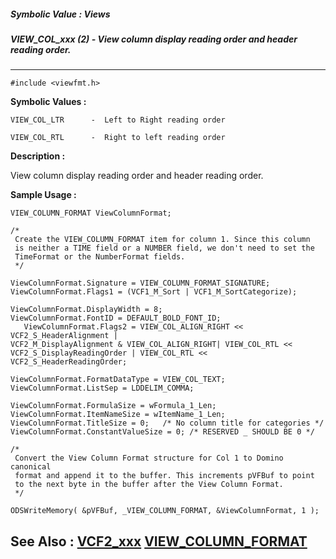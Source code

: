 ##### Symbolic Value : Views
##### VIEW_COL_xxx (2) - View column display reading order and header reading order.
---
```
#include <viewfmt.h>
```

**Symbolic Values :**

	VIEW_COL_LTR	  -  Left to Right reading order

	VIEW_COL_RTL	  -  Right to left reading order


**Description :**

View column display reading order and header reading order.


**Sample Usage :**
```
VIEW_COLUMN_FORMAT ViewColumnFormat;

/*
 Create the VIEW_COLUMN_FORMAT item for column 1. Since this column
 is neither a TIME field or a NUMBER field, we don't need to set the
 TimeFormat or the NumberFormat fields.
 */

ViewColumnFormat.Signature = VIEW_COLUMN_FORMAT_SIGNATURE;
ViewColumnFormat.Flags1 = (VCF1_M_Sort | VCF1_M_SortCategorize);

ViewColumnFormat.DisplayWidth = 8;
ViewColumnFormat.FontID = DEFAULT_BOLD_FONT_ID;
   ViewColumnFormat.Flags2 = VIEW_COL_ALIGN_RIGHT << VCF2_S_HeaderAlignment | 
VCF2_M_DisplayAlignment & VIEW_COL_ALIGN_RIGHT| VIEW_COL_RTL << 
VCF2_S_DisplayReadingOrder | VIEW_COL_RTL << VCF2_S_HeaderReadingOrder;

ViewColumnFormat.FormatDataType = VIEW_COL_TEXT;
ViewColumnFormat.ListSep = LDDELIM_COMMA;

ViewColumnFormat.FormulaSize = wFormula_1_Len;
ViewColumnFormat.ItemNameSize = wItemName_1_Len;
ViewColumnFormat.TitleSize = 0;   /* No column title for categories */
ViewColumnFormat.ConstantValueSize = 0; /* RESERVED _ SHOULD BE 0 */

/*
 Convert the View Column Format structure for Col 1 to Domino canonical
 format and append it to the buffer. This increments pVFBuf to point
 to the next byte in the buffer after the View Column Format.
 */

ODSWriteMemory( &pVFBuf, _VIEW_COLUMN_FORMAT, &ViewColumnFormat, 1 );
```

**See Also :**
[VCF2_xxx](/domino-c-api-docs/reference/Symb/VCF2_xxx)
[VIEW_COLUMN_FORMAT](/domino-c-api-docs/reference/Data/VIEW_COLUMN_FORMAT)
---

